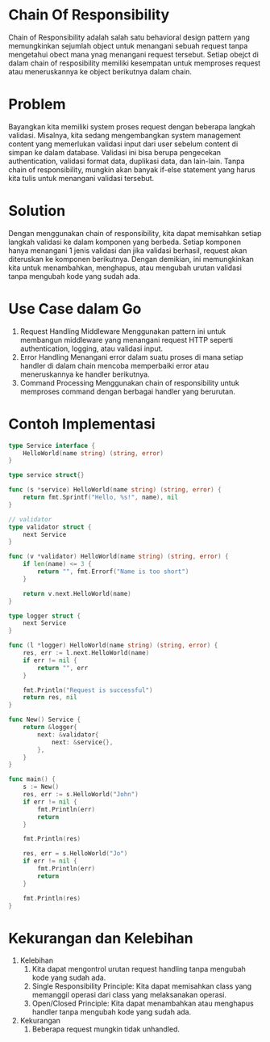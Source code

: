 # Chain Of Responsibility

Chain of Responsibility adalah salah satu behavioral design pattern yang memungkinkan sejumlah object untuk menangani sebuah request tanpa mengetahui obect mana ynag menangani request tersebut. Setiap obejct di dalam chain of resposibility memiliki kesempatan untuk memproses request atau meneruskannya ke object berikutnya dalam chain.

# Problem

Bayangkan kita memiliki system proses request dengan beberapa langkah validasi. Misalnya, kita sedang mengembangkan system management content yang memerlukan validasi input dari user sebelum content di simpan ke dalam database. Validasi ini bisa berupa pengecekan authentication, validasi format data, duplikasi data, dan lain-lain. Tanpa chain of responsibility, mungkin akan banyak if-else statement yang harus kita tulis untuk menangani validasi tersebut.

# Solution

Dengan menggunakan chain of responsibility, kita dapat memisahkan setiap langkah validasi ke dalam komponen yang berbeda. Setiap komponen hanya menangani 1 jenis validasi dan jika validasi berhasil, request akan diteruskan ke komponen berikutnya. Dengan demikian, ini memungkinkan kita untuk menambahkan, menghapus, atau mengubah urutan validasi tanpa mengubah kode yang sudah ada.

# Use Case dalam Go

1. Request Handling Middleware
   Menggunakan pattern ini untuk membangun middleware yang menangani request HTTP seperti authentication, logging, atau validasi input.
2. Error Handling
   Menangani error dalam suatu proses di mana setiap handler di dalam chain mencoba memperbaiki error atau meneruskannya ke handler berikutnya.
3. Command Processing
   Menggunakan chain of responsibility untuk memproses command dengan berbagai handler yang berurutan.

# Contoh Implementasi

```go
type Service interface {
	HelloWorld(name string) (string, error)
}

type service struct{}

func (s *service) HelloWorld(name string) (string, error) {
	return fmt.Sprintf("Hello, %s!", name), nil
}

// validator
type validator struct {
	next Service
}

func (v *validator) HelloWorld(name string) (string, error) {
	if len(name) <= 3 {
		return "", fmt.Errorf("Name is too short")
	}

	return v.next.HelloWorld(name)
}

type logger struct {
	next Service
}

func (l *logger) HelloWorld(name string) (string, error) {
	res, err := l.next.HelloWorld(name)
	if err != nil {
		return "", err
	}

	fmt.Println("Request is successful")
	return res, nil
}

func New() Service {
	return &logger{
		next: &validator{
			next: &service{},
		},
	}
}
```

```go
func main() {
	s := New()
	res, err := s.HelloWorld("John")
	if err != nil {
		fmt.Println(err)
		return
	}

	fmt.Println(res)

	res, err = s.HelloWorld("Jo")
	if err != nil {
		fmt.Println(err)
		return
	}

	fmt.Println(res)
}
```

# Kekurangan dan Kelebihan

1. Kelebihan
   1. Kita dapat mengontrol urutan request handling tanpa mengubah kode yang sudah ada.
   2. Single Responsibility Principle: Kita dapat memisahkan class yang memanggil operasi dari class yang melaksanakan operasi.
   3. Open/Closed Principle: Kita dapat menambahkan atau menghapus handler tanpa mengubah kode yang sudah ada.
2. Kekurangan
   1. Beberapa request mungkin tidak unhandled.
